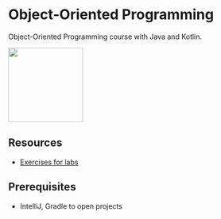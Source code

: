 # Object-Oriented Programming

Object-Oriented Programming course with Java and Kotlin.

<img width=150 src="https://upload.wikimedia.org/wikipedia/en/thumb/3/30/Java_programming_language_logo.svg/1200px-Java_programming_language_logo.svg.png" />

## Resources

- [Exercises for labs](https://github.com/apohllo/obiektowe-lab)

## Prerequisites

- IntelliJ, Gradle to open projects
